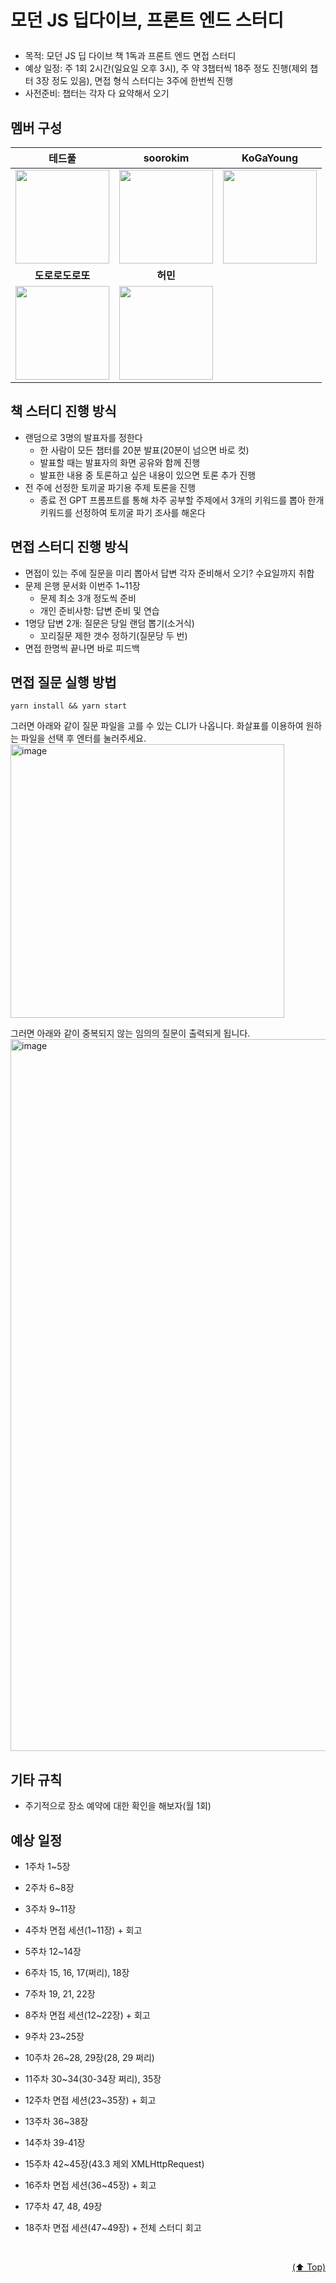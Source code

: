 # <p id="top">모던 JS 딥다이브, 프론트 엔드 스터디</p>

- 목적: 모던 JS 딥 다이브 책 1독과 프론트 엔드 면접 스터디
- 예상 일정: 주 1회 2시간(일요일 오후 3시), 주 약 3챕터씩 18주 정도 진행(제외 챕터 3장 정도 있음), 면접 형식 스터디는 3주에 한번씩 진행
- 사전준비: 챕터는 각자 다 요약해서 오기

## <a id="멤버-구성">멤버 구성</a>

|<span style="font-size:16px">테드풀</span>|<span style="font-size:16px">soorokim</span>|<span style="font-size:16px">KoGaYoung</span>|
|:-:|:-:|:-:|
|<a href="https://github.com/devtedlee"><img src="https://avatars.githubusercontent.com/devtedlee" height=150 width=150></a>|<a href="https://github.com/soorokim/obsidian/blob/master/study/%EB%AA%A8%EB%8D%98%20%EC%9E%90%EB%B0%94%EC%8A%A4%ED%81%AC%EB%A6%BD%ED%8A%B8%20Deep%20Dive/README.md"><img src="https://avatars.githubusercontent.com/soorokim" height=150 width=150></a>|<a href="https://github.com/KoGaYoung"><img src="https://avatars.githubusercontent.com/KoGaYoung" height=150 width=150></a>|<a href="https://github.com/dororodoroddo"><img src="https://avatars.githubusercontent.com/dororodoroddo" height=150 width=150></a>|
|<span style="font-size:16px">**도로로도로또**</span>|<span style="font-size:16px">**허민**</span>||
|<a href="https://github.com/dororodoroddo"><img src="https://avatars.githubusercontent.com/dororodoroddo" height=150 width=150></a>|<a href="https://github.com/hhhminme"><img src="https://avatars.githubusercontent.com/hhhminme" height=150 width=150></a>||

## 책 스터디 진행 방식

- 랜덤으로 3명의 발표자를 정한다
  - 한 사람이 모든 챕터를 20분 발표(20분이 넘으면 바로 컷)
  - 발표할 때는 발표자의 화면 공유와 함께 진행
  - 발표한 내용 중 토론하고 싶은 내용이 있으면 토론 추가 진행
- 전 주에 선정한 토끼굴 파기용 주제 토론을 진행
  - 종료 전 GPT 프롬프트를 통해 차주 공부할 주제에서 3개의 키워드를 뽑아 한개 키워드를 선정하여 토끼굴 파기 조사를 해온다

## 면접 스터디 진행 방식

- 면접이 있는 주에 질문을 미리 뽑아서 답변 각자 준비해서 오기? 수요일까지 취합
- 문제 은행 문서화 이번주 1~11장
  - 문제 최소 3개 정도씩 준비
  - 개인 준비사항: 답변 준비 및 연습
- 1명당 답변 2개: 질문은 당일 랜덤 뽑기(소거식)
  - 꼬리질문 제한 갯수 정하기(질문당 두 번)
- 면접 한명씩 끝나면 바로 피드백

## 면접 질문 실행 방법

```
yarn install && yarn start
```

그러면 아래와 같이 질문 파일을 고를 수 있는 CLI가 나옵니다. 화살표를 이용하여 원하는 파일을 선택 후 엔터를 눌러주세요.
<img width="438" alt="image" src="https://github.com/Better-Front-End-Study/ModernJsDeepDive/assets/54930877/82e1122f-e6c1-40d5-a7b6-43ec9c25a679">

그러면 아래와 같이 중복되지 않는 임의의 질문이 출력되게 됩니다.
<img width="1139" alt="image" src="https://github.com/Better-Front-End-Study/ModernJsDeepDive/assets/54930877/d774adc5-bed1-4ca9-a2f6-c27e10f7e594">

## 기타 규칙

- 주기적으로 장소 예약에 대한 확인을 해보자(월 1회)

## 예상 일정

- 1주차 1~5장
- 2주차 6~8장
- 3주차 9~11장
- 4주차 면접 세션(1~11장) + 회고

- 5주차 12~14장
- 6주차 15, 16, 17(쩌리), 18장
- 7주차 19, 21, 22장
- 8주차 면접 세션(12~22장) + 회고

- 9주차 23~25장
- 10주차 26~28, 29장(28, 29 쩌리)
- 11주차 30~34(30-34장 쩌리), 35장
- 12주차 면접 세션(23~35장) + 회고

- 13주차 36~38장
- 14주차 39-41장
- 15주차 42~45장(43.3 제외 XMLHttpRequest)
- 16주차 면접 세션(36~45장) + 회고

- 17주차 47, 48, 49장
- 18주차 면접 세션(47~49장) + 전체 스터디 회고

<br/>
 <p align="right"><a href="#top">(⬆️ Top)</a></p>
